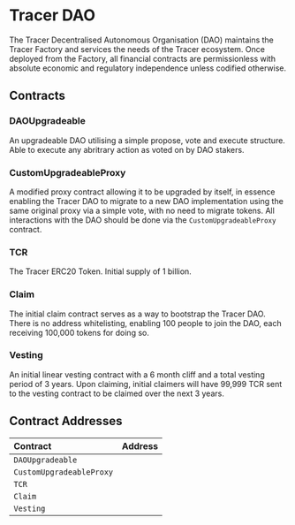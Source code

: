 # Tracer DAO
The Tracer Decentralised Autonomous Organisation (DAO) maintains the Tracer Factory and services the needs of the Tracer ecosystem. Once deployed from the Factory, all financial contracts are permissionless with absolute economic and regulatory independence unless codified otherwise.

## Contracts
### DAOUpgradeable
An upgradeable DAO utilising a simple propose, vote and execute structure. Able to execute any abritrary action as voted on by DAO stakers.

### CustomUpgradeableProxy
A modified proxy contract allowing it to be upgraded by itself, in essence enabling the Tracer DAO to migrate to a new DAO implementation using the same original proxy via a simple vote, with no need to migrate tokens. All interactions with the DAO should be done via the `CustomUpgradeableProxy` contract.

### TCR
The Tracer ERC20 Token. Initial supply of 1 billion.

### Claim
The initial claim contract serves as a way to bootstrap the Tracer DAO. There is no address whitelisting, enabling 100 people to join the DAO, each receiving 100,000 tokens for doing so.

### Vesting
An initial linear vesting contract with a 6 month cliff and a total vesting period of 3 years. Upon claiming, initial claimers will have 99,999 TCR sent to the vesting contract to be claimed over the next 3 years.

## Contract Addresses
| Contract                   | Address                                                                 |
| :------------------------- | :---------------------------------------------------------------------: |
| `DAOUpgradeable`           |  |
| `CustomUpgradeableProxy`   |  |
| `TCR`                      |  |
| `Claim`                    |  |
| `Vesting`                  |  |
